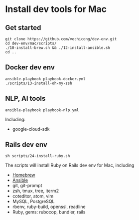 # Install dev tools for Mac

## Get started

    git clone https://github.com/vochicong/dev-env.git
    cd dev-env/mac/scripts/
    ./10-install-brew.sh && ./12-install-ansible.sh
    cd ..

## Docker dev env

    ansible-playbook playbook-docker.yml
    ./scripts/13-install-oh-my-zsh

## NLP, AI tools

    ansible-playbook playbook-nlp.yml

Including:

- google-cloud-sdk

## Rails dev env

    sh scripts/24-install-ruby.sh

The scripts will install Ruby on Rails dev env for Mac, including
- [Homebrew](https://brew.sh/)
- [Ansible](https://www.ansible.com/)
- git, git-prompt
- zsh, tmux, tree, iterm2
- coteditor, atom, vim
- MySQL, PostgreSQL
- rbenv, ruby-build, openssl, readline
- Ruby, gems: rubocop, bundler, rails
